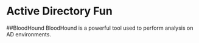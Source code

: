 # Active Directory Fun


##BloodHound
BloodHound is a powerful tool used to perform analysis on AD environments.

